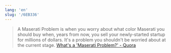 ```yaml
---
lang: 'en'
slug: '/6EB336'
---
```


> A Maserati Problem is when you worry about what color Maserati you should buy when, years from now, you sell your newly-started startup for millions of dollars. It's a problem you shouldn't be worried about at the current stage. [What's a 'Maserati Problem?' - Quora](https://www.quora.com/Whats-a-Maserati-Problem)

<head>
  <html lang="en-US"/>
</head>
